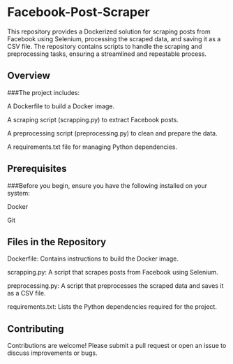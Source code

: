 # Facebook-Post-Scraper

This repository provides a Dockerized solution for scraping posts from Facebook using Selenium, processing the scraped data, and saving it as a CSV file. The repository contains scripts to handle the scraping and preprocessing tasks, ensuring a streamlined and repeatable process.


## Overview

###The project includes:

A Dockerfile to build a Docker image.

A scraping script (scrapping.py) to extract Facebook posts.

A preprocessing script (preprocessing.py) to clean and prepare the data.

A requirements.txt file for managing Python dependencies.


## Prerequisites

###Before you begin, ensure you have the following installed on your system:

Docker

Git

## Files in the Repository

Dockerfile: Contains instructions to build the Docker image.

scrapping.py: A script that scrapes posts from Facebook using Selenium.

preprocessing.py: A script that preprocesses the scraped data and saves it as a CSV file.

requirements.txt: Lists the Python dependencies required for the project.


## Contributing

Contributions are welcome! Please submit a pull request or open an issue to discuss improvements or bugs.


